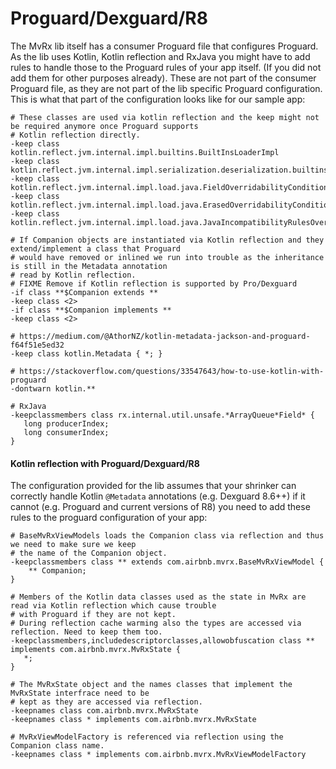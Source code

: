 # Proguard/Dexguard/R8

The MvRx lib itself has a consumer Proguard file that configures Proguard. As the lib uses Kotlin, Kotlin reflection and RxJava you might have to add rules to handle those to the Proguard rules of your app itself. (If you did not add them for other purposes already). These are not part of the consumer Proguard file, as they are not part of the lib specific Proguard configuration. This is what that part of the configuration looks like for our sample app:

```
# These classes are used via kotlin reflection and the keep might not be required anymore once Proguard supports
# Kotlin reflection directly.
-keep class kotlin.reflect.jvm.internal.impl.builtins.BuiltInsLoaderImpl
-keep class kotlin.reflect.jvm.internal.impl.serialization.deserialization.builtins.BuiltInsLoaderImpl
-keep class kotlin.reflect.jvm.internal.impl.load.java.FieldOverridabilityCondition
-keep class kotlin.reflect.jvm.internal.impl.load.java.ErasedOverridabilityCondition
-keep class kotlin.reflect.jvm.internal.impl.load.java.JavaIncompatibilityRulesOverridabilityCondition

# If Companion objects are instantiated via Kotlin reflection and they extend/implement a class that Proguard
# would have removed or inlined we run into trouble as the inheritance is still in the Metadata annotation
# read by Kotlin reflection.
# FIXME Remove if Kotlin reflection is supported by Pro/Dexguard
-if class **$Companion extends **
-keep class <2>
-if class **$Companion implements **
-keep class <2>

# https://medium.com/@AthorNZ/kotlin-metadata-jackson-and-proguard-f64f51e5ed32
-keep class kotlin.Metadata { *; }

# https://stackoverflow.com/questions/33547643/how-to-use-kotlin-with-proguard
-dontwarn kotlin.**

# RxJava
-keepclassmembers class rx.internal.util.unsafe.*ArrayQueue*Field* {
   long producerIndex;
   long consumerIndex;
}
```

#### Kotlin reflection with Proguard/Dexguard/R8

The configuration provided for the lib assumes that your shrinker can correctly handle Kotlin `@Metadata` annotations (e.g. Dexguard 8.6++) if it cannot (e.g. Proguard and current versions of R8) you need to add these rules to the proguard configuration of your app:
```
# BaseMvRxViewModels loads the Companion class via reflection and thus we need to make sure we keep
# the name of the Companion object.
-keepclassmembers class ** extends com.airbnb.mvrx.BaseMvRxViewModel {
    ** Companion;
}

# Members of the Kotlin data classes used as the state in MvRx are read via Kotlin reflection which cause trouble
# with Proguard if they are not kept.
# During reflection cache warming also the types are accessed via reflection. Need to keep them too.
-keepclassmembers,includedescriptorclasses,allowobfuscation class ** implements com.airbnb.mvrx.MvRxState {
   *;
}

# The MvRxState object and the names classes that implement the MvRxState interfrace need to be
# kept as they are accessed via reflection.
-keepnames class com.airbnb.mvrx.MvRxState
-keepnames class * implements com.airbnb.mvrx.MvRxState

# MvRxViewModelFactory is referenced via reflection using the Companion class name.
-keepnames class * implements com.airbnb.mvrx.MvRxViewModelFactory
```
